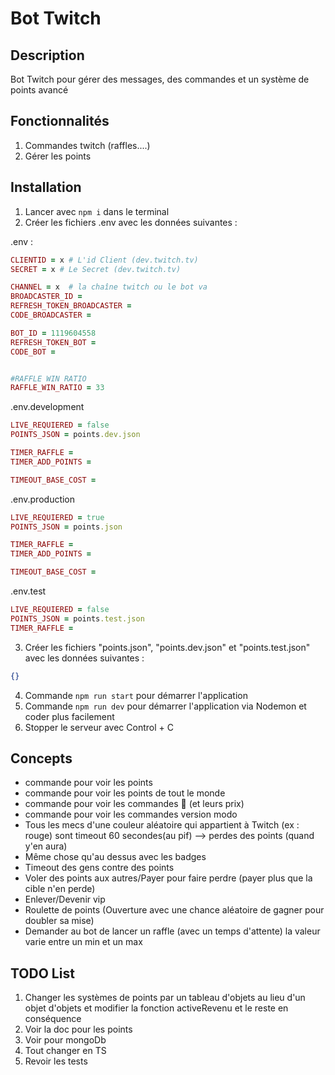 # Bot Twitch

## Description

Bot Twitch pour gérer des messages, des commandes et un système de points avancé

## Fonctionnalités

1. Commandes twitch (raffles....)
2. Gérer les points

## Installation

1. Lancer avec `npm i` dans le terminal
2. Créer les fichiers .env avec les données suivantes :

.env :

```ruby
CLIENTID = x # L'id Client (dev.twitch.tv)
SECRET = x # Le Secret (dev.twitch.tv)

CHANNEL = x  # la chaîne twitch ou le bot va
BROADCASTER_ID =
REFRESH_TOKEN_BROADCASTER =
CODE_BROADCASTER =

BOT_ID = 1119604558
REFRESH_TOKEN_BOT =
CODE_BOT =


#RAFFLE WIN RATIO
RAFFLE_WIN_RATIO = 33
```

.env.development

```ruby
LIVE_REQUIERED = false
POINTS_JSON = points.dev.json

TIMER_RAFFLE =
TIMER_ADD_POINTS =

TIMEOUT_BASE_COST =
```

.env.production

```ruby
LIVE_REQUIERED = true
POINTS_JSON = points.json

TIMER_RAFFLE =
TIMER_ADD_POINTS =

TIMEOUT_BASE_COST =
```

.env.test

```ruby
LIVE_REQUIERED = false
POINTS_JSON = points.test.json
TIMER_RAFFLE =
```

3. Créer les fichiers "points.json", "points.dev.json" et "points.test.json" avec les données suivantes :

```json
{}
```

4. Commande `npm run start` pour démarrer l'application
5. Commande `npm run dev` pour démarrer l'application via Nodemon et coder plus facilement
6. Stopper le serveur avec Control + C

## Concepts

- commande pour voir les points
- commande pour voir les points de tout le monde
- commande pour voir les commandes 🙂 (et leurs prix)
- commande pour voir les commandes version modo
- Tous les mecs d'une couleur aléatoire qui appartient à Twitch (ex : rouge) sont timeout 60 secondes(au pif) --> perdes des points (quand y'en aura)
- Même chose qu'au dessus avec les badges
- Timeout des gens contre des points
- Voler des points aux autres/Payer pour faire perdre (payer plus que la cible n'en perde)
- Enlever/Devenir vip
- Roulette de points (Ouverture avec une chance aléatoire de gagner pour doubler sa mise)
- Demander au bot de lancer un raffle (avec un temps d'attente) la valeur varie entre un min et un max

## TODO List

1. Changer les systèmes de points par un tableau d'objets au lieu d'un objet d'objets et modifier la fonction activeRevenu et le reste en conséquence
2. Voir la doc pour les points
3. Voir pour mongoDb
4. Tout changer en TS
5. Revoir les tests
